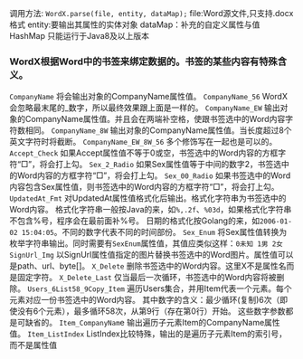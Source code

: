 调用方法: `WordX.parse(file, entity, dataMap);`
    file:Word源文件,只支持.docx格式
    entity:要输出其属性的实体对象
    dataMap：补充的自定义属性与值HashMap
只能运行于Java8及以上版本

### WordX根据Word中的书签来绑定数据的。书签的某些内容有特殊含义。
`CompanyName` 将会输出对象的CompanyName属性值。
`CompanyName_56` WordX会忽略最末尾的_数字，所以最终效果跟上面是一样的。
`CompanyName_EW` 输出对象的CompanyName属性值。并且会在两端补空格，使跟书签选中的Word内容字符数相同。
`CompanyName_8W` 输出对象的CompanyName属性值。当长度超过8个英文字符时将截断。
`CompanyName_EW_8W_56` 多个修饰写在一起也是可以的。
`Accept_Check` 如果Accept属性值不等于0或空，书签选中的Word内容的方框字符“□”，将会打上勾。
`Sex_2_Radio` 如果Sex属性值等于中间的数字2，书签选中的Word内容的方框字符“□”，将会打上勾。
`Sex_00_Radio` 如果书签选中的Word内容包含Sex属性值，则书签选中的Word内容的方框字符“□”，将会打上勾。
`UpdatedAt_Fmt` 对UpdatedAt属性值格式化后输出。格式化字符串为书签选中的Word内容。
    格式化字符串一般按Java的来，如`%,.2f`、`%03d`，如果格式化字符串不包含%号，程序会在最前面补%号。
    日期的格式化按Golang的来，如`2006-01-02 15:04:05`。不同的数字代表不同的时间部份。
`Sex_Enum` 将Sex属性值转换为枚举字符串输出。同时需要有`SexEnum`属性值，其值应类似这样：`0未知 1男 2女`
`SignUrl_Img` 以SignUrl属性值指定的图片替换书签选中的Word图片。属性值可以是path、url、byte[]。
`X_Delete` 删除书签选中的Word内容。这里X不是属性名而是固定字符。
`X_Delete_Last` 仅当最后一次循环，书签选中的Word内容将被删除。
`Users_6List58_9Copy_Item` 遍历Users集合，并用Item代表一个元素。每个元素对应一份书签选中的Word内容。
    其中数字的含义：最少循环(复制)6次（即使没有6个元素），最多循环58次，从第9行（存在第0行）开始。
    这些数字参数都是可缺省的。
`Item_CompanyNam`e 输出遍历子元素Item的CompanyName属性值。
`Item_ListIndex` ListIndex比较特殊，输出的是遍历子元素Item的索引号，而不是属性值